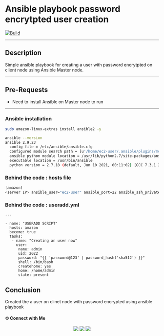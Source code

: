 # Ansible playbook password encrytpted user creation

[![Build](https://travis-ci.org/joemccann/dillinger.svg?branch=master)](https://travis-ci.org/joemccann/dillinger)

---

## Description 

Simple ansible playbook for creating a user with password encrytpted on client node using Ansible Master node. 

----
## Pre-Requests
- Need to install Ansible on Master node to run
-----

### Ansible installation 

```sh
sudo amazon-linux-extras install ansible2 -y

ansible --version
ansible 2.9.23
  config file = /etc/ansible/ansible.cfg
  configured module search path = [u'/home/ec2-user/.ansible/plugins/modules', u'/usr/share/ansible/plugins/modules']
  ansible python module location = /usr/lib/python2.7/site-packages/ansible
  executable location = /usr/bin/ansible
  python version = 2.7.18 (default, Jun 10 2021, 00:11:02) [GCC 7.3.1 20180712 (Red Hat 7.3.1-13)]
```


### Behind the code : hosts file
```sh
[amazon]                                                                                          >>>>  Group name i have provided
<server IP> ansible_user="ec2-user" ansible_port=22 ansible_ssh_private_key_file="ansible.pem"
```
### Behind the code : useradd.yml

```
---

- name: "USERADD SCRIPT"
  hosts: amazon
  become: true
  tasks:
   - name: "Creating an user now"
     user:
      name: admin
      uid: 2022
      password: "{{ 'password@123' | password_hash('sha512') }}"
      shell: /bin/bash
      createhome: yes
      home: /home/admin
      state: present
  ```
  

 ## Conclusion

Created the a user on clinet node with password encrypted using ansible playbook


#### ⚙️ Connect with Me

<p align="center">
<a href="mailto:jomyambattil@gmail.com"><img src="https://img.shields.io/badge/Gmail-D14836?style=for-the-badge&logo=gmail&logoColor=white"/></a>
<a href="https://www.linkedin.com/in/jomygeorge11"><img src="https://img.shields.io/badge/LinkedIn-0077B5?style=for-the-badge&logo=linkedin&logoColor=white"/></a> 
<a href="https://www.instagram.com/therealjomy"><img src="https://img.shields.io/badge/Instagram-E4405F?style=for-the-badge&logo=instagram&logoColor=white"/></a><br />
